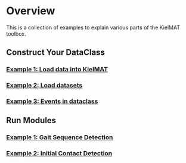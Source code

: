 # Overview

This is a collection of examples to explain various parts of the KielMAT toolbox.

## Construct Your DataClass

### [Example 1: Load data into KielMAT](basic_00_load_Data_into_KielMAT.md)
### [Example 2: Load datasets](basic_01_load_dataset.md)
### [Example 3: Events in dataclass](basic_02_events.md)

## Run Modules

### [Example 1: Gait Sequence Detection](modules_01_gsd.md)
### [Example 2: Initial Contact Detection](modules_02_icd.md)

